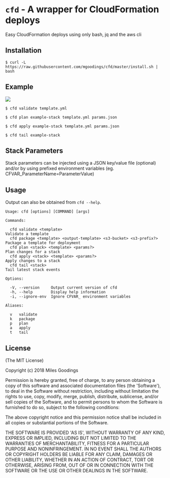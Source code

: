 # `cfd` - A wrapper for CloudFormation deploys

Easy CloudFormation deploys using only bash, jq and the aws cli

## Installation

    $ curl -L https://raw.githubusercontent.com/mgoodings/cfd/master/install.sh | bash

## Example

![](https://i.imgur.com/sjwSYkI.gif)

    $ cfd validate template.yml

    $ cfd plan example-stack template.yml params.json

    $ cfd apply example-stack template.yml params.json

    $ cfd tail example-stack

## Stack Parameters

Stack parameters can be injected using a JSON key/value file (optional) and/or by using prefixed environment variables (eg. CFVAR_ParameterName=ParameterValue)

## Usage

Output can also be obtained from `cfd --help`.

    Usage: cfd [options] [COMMAND] [args]

    Commands:

      cfd validate <template>                                            Validate a template
      cfd package <template> <output-template> <s3-bucket> <s3-prefix?>  Package a template for deployment
      cfd plan <stack> <template> <params?>                              Plan changes for a stack
      cfd apply <stack> <template> <params?>                             Apply changes to a stack
      cfd tail <stack>                                                   Tail latest stack events

    Options:

      -V, --version     Output current version of cfd
      -h, --help        Display help information
      -i, --ignore-env  Ignore CFVAR_ environment variables

    Aliases:

      v   validate
      k   package
      p   plan
      a   apply
      t   tail

## License

(The MIT License)

Copyright (c) 2018 Miles Goodings

Permission is hereby granted, free of charge, to any person obtaining
a copy of this software and associated documentation files (the
'Software'), to deal in the Software without restriction, including
without limitation the rights to use, copy, modify, merge, publish,
distribute, sublicense, and/or sell copies of the Software, and to
permit persons to whom the Software is furnished to do so, subject to
the following conditions:

The above copyright notice and this permission notice shall be
included in all copies or substantial portions of the Software.

THE SOFTWARE IS PROVIDED 'AS IS', WITHOUT WARRANTY OF ANY KIND,
EXPRESS OR IMPLIED, INCLUDING BUT NOT LIMITED TO THE WARRANTIES OF
MERCHANTABILITY, FITNESS FOR A PARTICULAR PURPOSE AND NONINFRINGEMENT.
IN NO EVENT SHALL THE AUTHORS OR COPYRIGHT HOLDERS BE LIABLE FOR ANY
CLAIM, DAMAGES OR OTHER LIABILITY, WHETHER IN AN ACTION OF CONTRACT,
TORT OR OTHERWISE, ARISING FROM, OUT OF OR IN CONNECTION WITH THE
SOFTWARE OR THE USE OR OTHER DEALINGS IN THE SOFTWARE.
